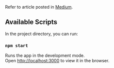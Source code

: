 Refer to article posted in [Medium](https://paulho1973.medium.com/clickoutside-using-useref-hooks-77f5dcd6c29e).

## Available Scripts

In the project directory, you can run:

### `npm start`

Runs the app in the development mode.\
Open [http://localhost:3000](http://localhost:3000) to view it in the browser.

